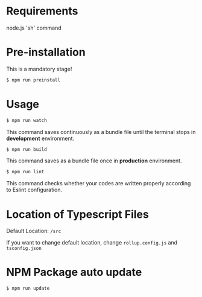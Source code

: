 # Requirements
node.js
'sh' command

# Pre-installation
This is a mandatory stage!
```bash
$ npm run preinstall
```

# Usage
```bash
$ npm run watch
```
This command saves continuously as a bundle file until the terminal stops in **development** environment.

```bash
$ npm run build
```
This command saves as a bundle file once in **production** environment.

```bash
$ npm run lint
```
This command checks whether your codes are written properly according to Eslint configuration.

# Location of Typescript Files
Default Location: `/src`

If you want to change default location, change `rollup.config.js` and `tsconfig.json`

# NPM Package auto update
```bash
$ npm run update
```
